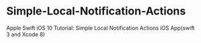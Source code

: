 # Simple-Local-Notification-Actions
Apple Swift iOS 10 Tutorial: Simple Local Notification Actions iOS App(swift 3 and Xcode 8)
